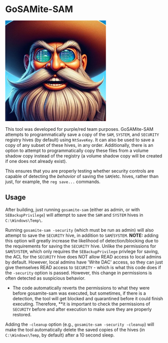 # GoSAMite-SAM

![](gosamite-sam.jpg)

This tool was developed for purple/red team purposes. GoSAMite-SAM attempts to programmatically save a copy of the `SAM`, `SYSTEM`, and `SECURITY` registry hives (by default) using `NtSaveKey`. It can also be used to save a copy of any subset of these hives, in any order. Additionally, there is an option to attempt to programmatically copy these files from a volume shadow copy instead of the registry (a volume shadow copy will be created if one does not already exist).

This ensures that you are properly testing whether security controls are capable of detecting the _behavior_ of saving the `SAM`/etc. hives, rather than just, for example, the `reg save...` commands.

## Usage

After building, just running `gosamite-sam` (either as admin, or with `SEBackupPrivilege`) will attempt to save the `SAM` and `SYSTEM` hives in `C:\Windows\Temp\`.

Running `gosamite-sam -security` (which must be run as admin) will also attempt to save the `SECURITY` hive, in addition to `SAM`/`SYSTEM`. **NOTE:** adding this option will greatly increase the likelihood of detection/blocking due to the requirements for saving the `SECURITY` hive. Unlike the permissions for `SAM`/`SYSTEM`, which only requires the `SEBackupPrivilege` privlege for saving, the ACL for the `SECURITY` hive does NOT allow READ access to local admins by default. However, local admins have 'Write DAC' access, so they can just give themselves READ access to `SECURITY` - which is what this code does if the `-security` option is passed. However, this change in permissions is often detected as suspicious behavior.
* The code automatically reverts the permissions to what they were before gosamite-sam was executed, but sometimes, if there is a detection, the tool will get blocked and quarantined before it could finish executing. Therefore, **it is important to check the permissions of `SECURITY` before and after execution to make sure they are properly restored.

Adding the `-cleanup` option (e.g., `gosamite-sam -security -cleanup`) will make the tool automatically delete the saved copies of the hives (in `C:\Windows\Temp`, by default) after a 10 second sleep.
